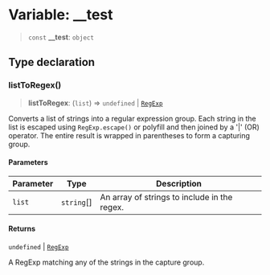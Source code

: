 # Variable: \_\_test

> `const` **\_\_test**: `object`

## Type declaration

### listToRegex()

> **listToRegex**: (`list`) => `undefined` \| [`RegExp`](https://developer.mozilla.org/docs/Web/JavaScript/Reference/Global_Objects/RegExp)

Converts a list of strings into a regular expression group.
Each string in the list is escaped using `RegExp.escape()` or polyfill
and then joined by a '|' (OR) operator. The entire result is wrapped in
parentheses to form a capturing group.

#### Parameters

| Parameter | Type | Description |
| ------ | ------ | ------ |
| `list` | `string`[] | An array of strings to include in the regex. |

#### Returns

`undefined` \| [`RegExp`](https://developer.mozilla.org/docs/Web/JavaScript/Reference/Global_Objects/RegExp)

A RegExp matching any of the strings in the capture group.
